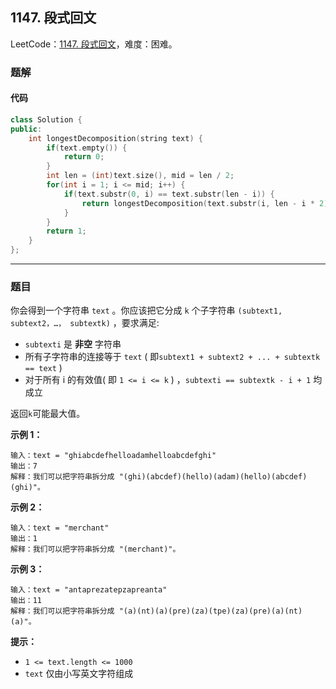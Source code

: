 ## 1147. 段式回文

LeetCode：[1147. 段式回文](https://leetcode.cn/problems/longest-chunked-palindrome-decomposition/)，难度：困难。

### 题解

#### 代码

```c++
class Solution {
public:
    int longestDecomposition(string text) {
        if(text.empty()) {
            return 0;
        }
        int len = (int)text.size(), mid = len / 2;
        for(int i = 1; i <= mid; i++) {
            if(text.substr(0, i) == text.substr(len - i)) {
                return longestDecomposition(text.substr(i, len - i * 2)) + 2;
            }
        }
        return 1;
    }
};
```



---



### 题目

你会得到一个字符串 `text` 。你应该把它分成 `k` 个子字符串 `(subtext1, subtext2，…， subtextk)` ，要求满足:

- `subtexti` 是 **非空** 字符串
- 所有子字符串的连接等于 `text` ( 即`subtext1 + subtext2 + ... + subtextk == text` )
- 对于所有 i 的有效值( 即 `1 <= i <= k` ) ，`subtexti == subtextk - i + 1` 均成立

返回`k`可能最大值。

 

**示例 1：**

```
输入：text = "ghiabcdefhelloadamhelloabcdefghi"
输出：7
解释：我们可以把字符串拆分成 "(ghi)(abcdef)(hello)(adam)(hello)(abcdef)(ghi)"。
```

**示例 2：**

```
输入：text = "merchant"
输出：1
解释：我们可以把字符串拆分成 "(merchant)"。
```

**示例 3：**

```
输入：text = "antaprezatepzapreanta"
输出：11
解释：我们可以把字符串拆分成 "(a)(nt)(a)(pre)(za)(tpe)(za)(pre)(a)(nt)(a)"。
```

 

**提示：**

- `1 <= text.length <= 1000`
- `text` 仅由小写英文字符组成


